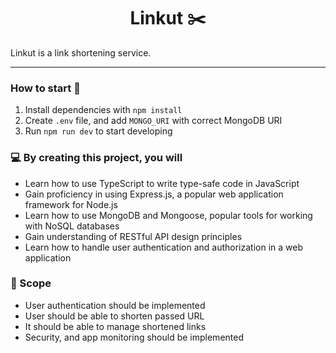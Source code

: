 <h1 align="center">
  Linkut ✂️
</h1>

Linkut is a link shortening service.

---

### How to start 🚀

1. Install dependencies with ``npm install``
2. Create ``.env`` file, and add ``MONGO_URI`` with correct MongoDB URI
3. Run ``npm run dev`` to start developing

### 💻 By creating this project, you will

* Learn how to use TypeScript to write type-safe code in JavaScript
* Gain proficiency in using Express.js, a popular web application framework for Node.js
* Learn how to use MongoDB and Mongoose, popular tools for working with NoSQL databases
* Gain understanding of RESTful API design principles
* Learn how to handle user authentication and authorization in a web application

### 🎯 Scope

* User authentication should be implemented
* User should be able to shorten passed URL
* It should be able to manage shortened links
* Security, and app monitoring should be implemented